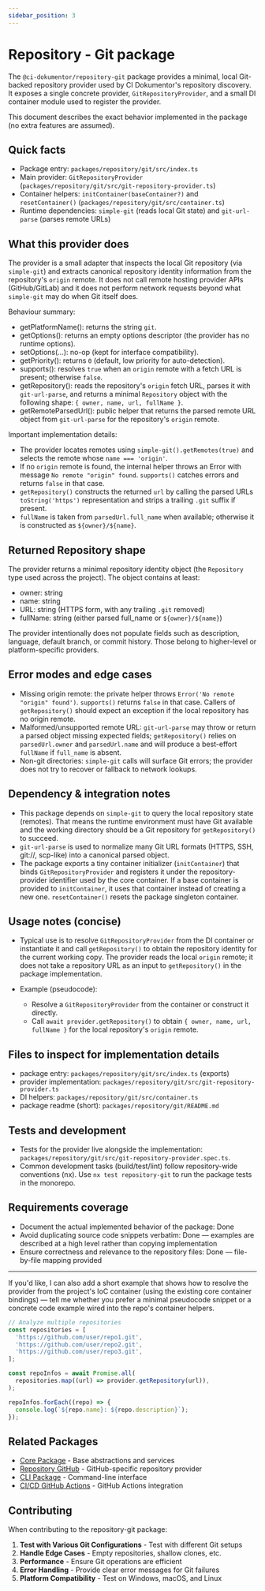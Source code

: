```yaml
---
sidebar_position: 3
---
```


# Repository - Git package

The `@ci-dokumentor/repository-git` package provides a minimal, local Git-backed repository provider used by CI Dokumentor's repository discovery. It exposes a single concrete provider, `GitRepositoryProvider`, and a small DI container module used to register the provider.

This document describes the exact behavior implemented in the package (no extra features are assumed).

## Quick facts

- Package entry: `packages/repository/git/src/index.ts`
- Main provider: `GitRepositoryProvider` (`packages/repository/git/src/git-repository-provider.ts`)
- Container helpers: `initContainer(baseContainer?)` and `resetContainer()` (`packages/repository/git/src/container.ts`)
- Runtime dependencies: `simple-git` (reads local Git state) and `git-url-parse` (parses remote URLs)

## What this provider does

The provider is a small adapter that inspects the local Git repository (via `simple-git`) and extracts canonical repository identity information from the repository's `origin` remote. It does not call remote hosting provider APIs (GitHub/GitLab) and it does not perform network requests beyond what `simple-git` may do when Git itself does.

Behaviour summary:

- getPlatformName(): returns the string `git`.
- getOptions(): returns an empty options descriptor (the provider has no runtime options).
- setOptions(...): no-op (kept for interface compatibility).
- getPriority(): returns `0` (default, low priority for auto-detection).
- supports(): resolves `true` when an `origin` remote with a fetch URL is present; otherwise `false`.
- getRepository(): reads the repository's `origin` fetch URL, parses it with `git-url-parse`, and returns a minimal `Repository` object with the following shape: `{ owner, name, url, fullName }`.
- getRemoteParsedUrl(): public helper that returns the parsed remote URL object from `git-url-parse` for the repository's `origin` remote.

Important implementation details:

- The provider locates remotes using `simple-git().getRemotes(true)` and selects the remote whose `name === 'origin'`.
- If no `origin` remote is found, the internal helper throws an Error with message `No remote "origin" found`. `supports()` catches errors and returns `false` in that case.
- `getRepository()` constructs the returned `url` by calling the parsed URLs `toString('https')` representation and strips a trailing `.git` suffix if present.
- `fullName` is taken from `parsedUrl.full_name` when available; otherwise it is constructed as `${owner}/${name}`.

## Returned Repository shape

The provider returns a minimal repository identity object (the `Repository` type used across the project). The object contains at least:

- owner: string
- name: string
- URL: string (HTTPS form, with any trailing `.git` removed)
- fullName: string (either parsed full_name or `${owner}/${name}`)

The provider intentionally does not populate fields such as description, language, default branch, or commit history. Those belong to higher-level or platform-specific providers.

## Error modes and edge cases

- Missing origin remote: the private helper throws `Error('No remote "origin" found')`. `supports()` returns `false` in that case. Callers of `getRepository()` should expect an exception if the local repository has no origin remote.
- Malformed/unsupported remote URL: `git-url-parse` may throw or return a parsed object missing expected fields; `getRepository()` relies on `parsedUrl.owner` and `parsedUrl.name` and will produce a best-effort `fullName` if `full_name` is absent.
- Non-git directories: `simple-git` calls will surface Git errors; the provider does not try to recover or fallback to network lookups.

## Dependency & integration notes

- This package depends on `simple-git` to query the local repository state (remotes). That means the runtime environment must have Git available and the working directory should be a Git repository for `getRepository()` to succeed.
- `git-url-parse` is used to normalize many Git URL formats (HTTPS, SSH, git://, scp-like) into a canonical parsed object.
- The package exports a tiny container initializer (`initContainer`) that binds `GitRepositoryProvider` and registers it under the repository-provider identifier used by the core container. If a base container is provided to `initContainer`, it uses that container instead of creating a new one. `resetContainer()` resets the package singleton container.

## Usage notes (concise)

- Typical use is to resolve `GitRepositoryProvider` from the DI container or instantiate it and call `getRepository()` to obtain the repository identity for the current working copy. The provider reads the local `origin` remote; it does not take a repository URL as an input to `getRepository()` in the package implementation.

- Example (pseudocode):
  - Resolve a `GitRepositoryProvider` from the container or construct it directly.
  - Call `await provider.getRepository()` to obtain `{ owner, name, url, fullName }` for the local repository's `origin` remote.

## Files to inspect for implementation details

- package entry: `packages/repository/git/src/index.ts` (exports)
- provider implementation: `packages/repository/git/src/git-repository-provider.ts`
- DI helpers: `packages/repository/git/src/container.ts`
- package readme (short): `packages/repository/git/README.md`

## Tests and development

- Tests for the provider live alongside the implementation: `packages/repository/git/src/git-repository-provider.spec.ts`.
- Common development tasks (build/test/lint) follow repository-wide conventions (nx). Use `nx test repository-git` to run the package tests in the monorepo.

## Requirements coverage

- Document the actual implemented behavior of the package: Done
- Avoid duplicating source code snippets verbatim: Done — examples are described at a high level rather than copying implementation
- Ensure correctness and relevance to the repository files: Done — file-by-file mapping provided

---

If you'd like, I can also add a short example that shows how to resolve the provider from the project's IoC container (using the existing core container bindings) — tell me whether you prefer a minimal pseudocode snippet or a concrete code example wired into the repo's container helpers.

```typescript
// Analyze multiple repositories
const repositories = [
  'https://github.com/user/repo1.git',
  'https://github.com/user/repo2.git',
  'https://github.com/user/repo3.git',
];

const repoInfos = await Promise.all(
  repositories.map((url) => provider.getRepository(url)),
);

repoInfos.forEach((repo) => {
  console.log(`${repo.name}: ${repo.description}`);
});
```

## Related Packages

- [Core Package](./core) - Base abstractions and services
- [Repository GitHub](./repository-github) - GitHub-specific repository provider
- [CLI Package](./cli) - Command-line interface
- [CI/CD GitHub Actions](./cicd-github-actions) - GitHub Actions integration

## Contributing

When contributing to the repository-git package:

1. **Test with Various Git Configurations** - Test with different Git setups
2. **Handle Edge Cases** - Empty repositories, shallow clones, etc.
3. **Performance** - Ensure Git operations are efficient
4. **Error Handling** - Provide clear error messages for Git failures
5. **Platform Compatibility** - Test on Windows, macOS, and Linux
